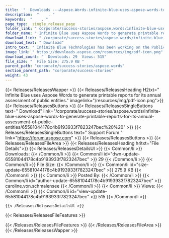 ```yaml
---
title:  "  Downloads ---Aspose.Words-infinite-blue-uses-aspose-words-to-generate-printable-reports-for-its-annual-assessment-of-public-entities . " 
description:  "    . " 
keywords:  "    . " 
page_type:  single_release_page
folder_link: " corporate/success-stories/aspose.words/infinite-blue-uses-aspose-words-to-generate-printable-reports-for-its-annual-assessment-of-public-entities/"
folder_name: " Infinite Blue uses Aspose Words to generate printable reports for its annual assessment of public entities."
download_link: " /corporate/success-stories/aspose.words/infinite-blue-uses-aspose-words-to-generate-printable-reports-for-its-annual-assessment-of-public-entities/65581044178c4b9193933f7823247bec"
download_text: " Download"
Intro_text: " Infinite Blue Technologies has been working on the Public Procurement Model of E..."
image_link: " https://downloads.aspose.com/resources/img/pdf-icon.png"
download_count: "  Downloads: 29  Views: 515"
file_size: "  File Size: 275.9 KB "
parent_path: "corporate/success-stories/aspose.words"
section_parent_path: "corporate/success-stories"
weight: 43 
---
```


{{< Releases/ReleasesWapper >}}
  {{< Releases/ReleasesHeading H2txt=" Infinite Blue uses Aspose Words to generate printable reports for its annual assessment of public entities." imagelink="/resources/img/pdf-icon.png">}}
  {{< Releases/ReleasesButtons >}}
    {{< Releases/ReleasesSingleButtons text=" Download" link="/corporate/success-stories/aspose.words/infinite-blue-uses-aspose-words-to-generate-printable-reports-for-its-annual-assessment-of-public-entities/65581044178c4b9193933f7823247bec%20%20" >}}
    {{< Releases/ReleasesSingleButtons text=" Support Forum " link="https://forum.aspose.com" >}}
  {{< Releases/ReleasesButtons >}}
  {{< Releases/ReleasesFileArea >}}
    {{< Releases/ReleasesHeading h4txt="File Details">}}
    {{< Releases/ReleasesDetailsUl >}}
            {{< Common/li  >}} Downloads: {{< /Common/li >}} 
      {{< Common/li id="dwn-update-65581044178c4b9193933f7823247bec" >}} 29 {{< /Common/li >}} 
      {{< Common/li  >}} File Size: {{< /Common/li >}} 
      {{< Common/li id="size-update-65581044178c4b9193933f7823247bec" >}} 275.9 KB {{< /Common/li >}} 
      {{< Common/li  >}} Posted By: {{< /Common/li >}} 
      {{< Common/li id="author-update-65581044178c4b9193933f7823247bec" >}} caroline.von.schmalensee {{< /Common/li >}} 
      {{< Common/li  >}} Views: {{< /Common/li >}} 
      {{< Common/li id="view-update-65581044178c4b9193933f7823247bec" >}} 515 {{< /Common/li >}} 

    {{< /Releases/ReleasesDetailsUl >}}

  {{< Releases/ReleasesFileFeatures >}}
      
  {{< /Releases/ReleasesFileFeatures >}}
 {{< /Releases/ReleasesFileArea >}}
{{< /Releases/ReleasesWapper >}}



